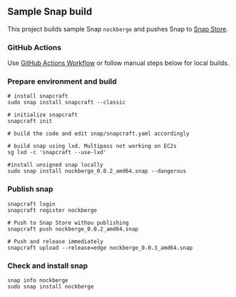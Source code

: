 ## Sample Snap build
This project builds sample Snap `nockberge` and pushes Snap to [Snap Store](https://snapcraft.io/search?q=nockberge).


### GitHub Actions
Use [GitHub Actions Workflow](https://github.com/jkosik/snap-nockberge/blob/main/.github/workflows/build-snap.yaml) or follow manual steps below for local builds.

### Prepare environment and build
```
# install snapcraft
sudo snap install snapcraft --classic 

# initialize snapcraft
snapcraft init 

# build the code and edit snap/snapcraft.yaml accordingly

# build snap using lxd. Multipass not working on EC2s
sg lxd -c 'snapcraft --use-lxd' 

#install unsigned snap locally
sudo snap install nockberge_0.0.2_amd64.snap --dangerous 
```

### Publish snap
```
snapcraft login
snapcraft register nockberge

# Push to Snap Store withou publishing
snapcraft push nockberge_0.0.2_amd64.snap

# Push and release immediately
snapcraft upload --release=edge nockberge_0.0.3_amd64.snap
```

### Check and install snap
```
snap info nockberge
sudo snap install nockberge
```